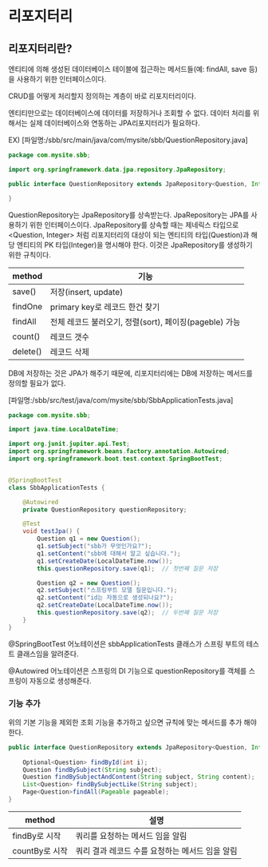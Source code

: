 # 리포지터리

## 리포지터리란?
엔티티에 의해 생성된 데이터베이스 테이블에 접근하는 메서드들(예: findAll, save 등)을 사용하기 위한 인터페이스이다.

CRUD를 어떻게 처리할지 정의하는 계층이 바로 리포지터리이다.

엔티티만으로는 데이터베이스에 데이터를 저장하거나 조회할 수 없다. 데이터 처리를 위해서는 실제 데이터베이스와 연동하는 JPA리포지터리가 필요하다.



EX)
[파일명:/sbb/src/main/java/com/mysite/sbb/QuestionRepository.java]
``` java
package com.mysite.sbb;

import org.springframework.data.jpa.repository.JpaRepository;

public interface QuestionRepository extends JpaRepository<Question, Integer> {

}
```

QuestionRepository는 JpaRepository를 상속받는다. JpaRepository는 JPA를 사용하기 위한 인터페이스이다. JpaRepository를 상속할 때는 제네릭스 타입으로 <Question, Integer> 처럼 리포지터리의 대상이 되는 엔티티의 타입(Question)과 해당 엔티티의  PK 타입(Integer)을 명시해야 한다. 이것은 JpaRepository를 생성하기 위한 규칙이다.

|method|기능|
|------|---|
|save()|저장(insert, update)|
|findOne|primary key로 레코드 한건 찾기|
|findAll|전체 레코드 불러오기, 정렬(sort), 페이징(pageble) 가능|
|count()|레코드 갯수|
|delete()|레코드 삭제|


DB에 저장하는 것은 JPA가 해주기 때문에, 리포지터리에는 DB에 저장하는 메서드를 정의할 필요가 없다.

[파일명:/sbb/src/test/java/com/mysite/sbb/SbbApplicationTests.java]
``` java
package com.mysite.sbb;

import java.time.LocalDateTime;

import org.junit.jupiter.api.Test;
import org.springframework.beans.factory.annotation.Autowired;
import org.springframework.boot.test.context.SpringBootTest;


@SpringBootTest
class SbbApplicationTests {

    @Autowired
    private QuestionRepository questionRepository;

    @Test
    void testJpa() {        
        Question q1 = new Question();
        q1.setSubject("sbb가 무엇인가요?");
        q1.setContent("sbb에 대해서 알고 싶습니다.");
        q1.setCreateDate(LocalDateTime.now());
        this.questionRepository.save(q1);  // 첫번째 질문 저장

        Question q2 = new Question();
        q2.setSubject("스프링부트 모델 질문입니다.");
        q2.setContent("id는 자동으로 생성되나요?");
        q2.setCreateDate(LocalDateTime.now());
        this.questionRepository.save(q2);  // 두번째 질문 저장
    }
}
```

@SpringBootTest 어노테이션은 sbbApplicationTests 클래스가 스프링 부트의 테스트 클래스임을 알려준다.

@Autowired 어노테이션은 스프링의 DI 기능으로 questionRepository를 객체를 스프링이 자동으로 생성해준다.

### 기능 추가

위의 기본 기능을 제외한 조회 기능을 추가하고 싶으면 규칙에 맞는 메서드를 추가 해야 한다.
``` java
public interface QuestionRepository extends JpaRepository<Question, Integer> {
    
    Optional<Question> findById(int i);
    Question findBySubject(String subject);
    Question findBySubjectAndContent(String subject, String content);
    List<Question> findBySubjectLike(String subject);
    Page<Question>findAll(Pageable pageable);
}
```


|method|설명|
|------|---|
|findBy로 시작|쿼리를 요청하는 메서드 임을 알림|
|countBy로 시작| 쿼리 결과 레코드 수를 요청하는 메서드 임을 알림|